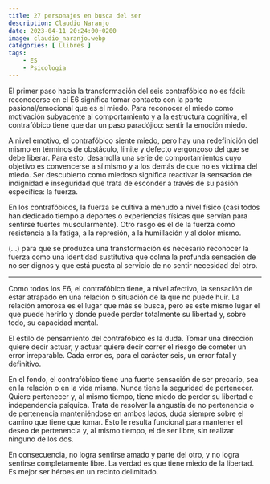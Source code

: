 ```yaml
---
title: 27 personajes en busca del ser
description: Claudio Naranjo
date: 2023-04-11 20:24:00+0200
image: claudio_naranjo.webp
categories: [ Llibres ]
tags:
    - ES
    - Psicologia
---
```


El primer paso hacia la transformación del seis contrafóbico no es fácil: reconocerse en el E6 significa tomar contacto con la parte pasional/emocional que es el miedo. Para reconocer el miedo como motivación subyacente al comportamiento y a la estructu­ra cognitiva, el contrafóbico tiene que dar un paso paradójico: sentir la emoción miedo.

A nivel emotivo, el contrafóbico siente miedo, pero hay una redefinición del mismo en términos de obstáculo, límite y defec­to vergonzoso del que se debe liberar. Para esto, desarrolla una serie de comportamientos cuyo objetivo es convencerse a sí mismo y a los demás de que no es víctima del miedo. Ser descubierto como miedoso significa reactivar la sensación de indigni­dad e inseguridad que trata de esconder a través de su pasión específica: la fuerza.

En los contrafóbicos, la fuerza se cultiva a menudo a nivel físico (casi todos han dedicado tiempo a deportes o experiencias físicas que servían para sentirse fuertes muscularmente). Otro rasgo es el de la fuerza como resistencia a la fatiga, a la represión, a la humillación y al dolor mismo.

(...) para que se produzca una transformación es necesario reconocer la fuerza como una identidad sustitutiva que colma la profunda sensación de no ser dignos y que está puesta al servicio de no sentir necesi­dad del otro.

---

Como todos los E6, el contrafóbico tiene, a nivel afectivo, la sensación de estar atrapado en una relación o situación de la que no puede huir. La relación amorosa es el lugar que más se busca, pero es este mismo lugar el que puede herirlo y donde puede perder totalmente su libertad y, sobre todo, su capacidad mental.

El estilo de pensamiento del contrafóbico es la duda. Tomar una dirección quiere decir actuar, y actuar quiere decir correr el riesgo de cometer un error irreparable. Cada error es, para el carácter seis, un error fatal y definitivo.

En el fondo, el contrafóbico tiene una fuerte sensación de ser precario, sea en la relación o en la vida misma. Nunca tiene la seguridad de pertenecer. Quiere pertenecer y, al mismo tiempo, tiene miedo de perder su libertad e independencia psíquica. Trata de resolver la angustia de no pertenencia o de pertenencia manteniéndose en ambos lados, duda siempre sobre el camino que tiene que tomar. Esto le resulta funcional para mantener el deseo de pertenencia y, al mismo tiempo, el de ser libre, sin realizar ninguno de los dos.

En consecuencia, no logra sentirse amado y parte del otro, y no logra sentirse completamente libre. La verdad es que tiene miedo de la libertad. Es mejor ser héroes en un recinto delimitado.
